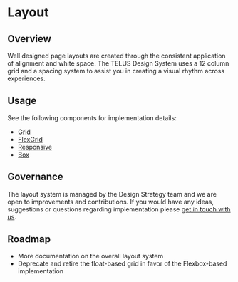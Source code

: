 # Layout

## Overview

Well designed page layouts are created through the consistent application of alignment and white space. The TELUS Design 
System uses a 12 column grid and a spacing system to assist you in creating a visual rhythm across experiences.

## Usage

See the following components for implementation details:

* [Grid](ref:///components/index.html#grid)
* [FlexGrid](ref:///components/index.html#flexgrid)
* [Responsive](ref:///components/index.html#responsive)
* [Box](ref:///components/index.html#box)


## Governance

The layout system is managed by the Design Strategy team and we are open to improvements and contributions. If you would 
have any ideas, suggestions or questions regarding implementation please [get in touch with us](/contact.md).


## Roadmap

* More documentation on the overall layout system
* Deprecate and retire the float-based grid in favor of the Flexbox-based implementation
